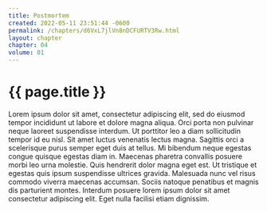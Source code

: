 ```yaml
---
title: Postmortem
created: 2022-05-11 23:51:44 -0600
permalink: /chapters/d6VxL7jlVn8nDCFURTV3Rw.html
layout: chapter
chapter: 04
volume: 01
---
```



# {{ page.title }}


Lorem ipsum dolor sit amet, consectetur adipiscing elit, sed do eiusmod tempor incididunt ut labore et dolore magna aliqua. Orci porta non pulvinar neque laoreet suspendisse interdum. Ut porttitor leo a diam sollicitudin tempor id eu nisl. Sit amet luctus venenatis lectus magna. Sagittis orci a scelerisque purus semper eget duis at tellus. Mi bibendum neque egestas congue quisque egestas diam in. Maecenas pharetra convallis posuere morbi leo urna molestie. Quis hendrerit dolor magna eget est. Ut tristique et egestas quis ipsum suspendisse ultrices gravida. Malesuada nunc vel risus commodo viverra maecenas accumsan. Sociis natoque penatibus et magnis dis parturient montes. Interdum posuere lorem ipsum dolor sit amet consectetur adipiscing elit. Eget nulla facilisi etiam dignissim.


